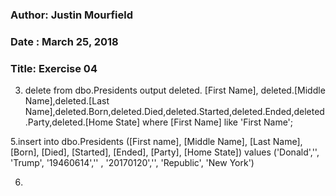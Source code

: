 ### Author: Justin Mourfield
### Date : March 25, 2018
### Title: Exercise 04

3. delete from dbo.Presidents output deleted. [First Name], deleted.[Middle Name],deleted.[Last Name],deleted.Born,deleted.Died,deleted.Started,deleted.Ended,deleted.Party,deleted.[Home State] where [First Name] like 'First Name';
 
5.insert into dbo.Presidents ([First name], [Middle Name], [Last Name], [Born], [Died], [Started], [Ended], [Party], [Home State])
 values ('Donald','', 'Trump', '19460614','' , '20170120','', 'Republic', 'New York')
 
6.
